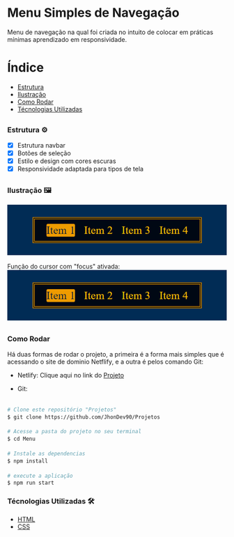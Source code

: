# Menu Simples de Navegação

Menu de navegação na qual foi criada no intuito de colocar em práticas mínimas aprendizado em responsividade.

# Índice
- <a href="#estrutura">Estrutura</a>
- <a href="#ilustracao">Ilustração</a>
- <a href="#rodar">Como Rodar</a>
- <a href="#tecnologias">Técnologias Utilizadas</a>
##

### Estrutura ⚙️
- [x] Estrutura navbar
- [x] Botões de seleção
- [x] Estilo e design com cores escuras
- [x] Responsividade adaptada para tipos de tela
##

### Ilustração 🖼️
<img src="./assets/Imagem do projeto (focus).png">

Função do cursor com "focus" ativada:
<br><img src="./assets/Imagem do projeto (focus).png">
##

### Como Rodar
Há duas formas de rodar o projeto, a primeira é a forma mais simples que é acessando o site de dominio Netflify, e a outra é pelos comando Git:

-  Netlify: Clique aqui no link do [Projeto](https://funny-meringue-e9612b.netlify.app/)

- Git:
```bash

# Clone este repositório "Projetos"
$ git clone https://github.com/JhonDev90/Projetos

# Acesse a pasta do projeto no seu terminal
$ cd Menu

# Instale as dependencias 
$ npm install

# execute a aplicação
$ npm run start

```

### Técnologias Utilizadas 🛠️
- [HTML](https://www.w3schools.com/html/)
- [CSS](https://www.w3schools.com/css/default.asp)
##